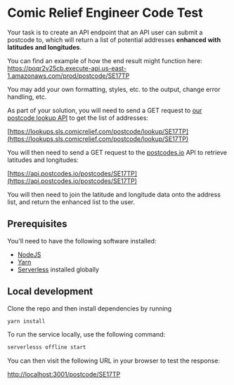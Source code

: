 # Comic Relief Engineer Code Test

Your task is to create an API endpoint that an API user can submit a postcode to, which will return a list of potential addresses **enhanced with latitudes and longitudes**.

You can find an example of how the end result might function here: <https://poqr2v25cb.execute-api.us-east-1.amazonaws.com/prod/postcode/SE17TP>

You may add your own formatting, styles, etc. to the output, change error handling, etc.

As part of your solution, you will need to send a GET request to [our postcode lookup API](http://spa-lookups-apidocs.s3-website-eu-west-1.amazonaws.com/#api-General-Postcode_Lookup) to get the list of addresses:

[https://lookups.sls.comicrelief.com/postcode/lookup/SE17TP](https://lookups.sls.comicrelief.com/postcode/lookup/SE17TP)

You will then need to send a GET request to the [postcodes.io](https://postcodes.io) API to retrieve latitudes and longitudes:

[https://api.postcodes.io/postcodes/SE17TP](https://api.postcodes.io/postcodes/SE17TP)

You will then need to join the latitude and longitude data onto the address list, and return the enhanced list to the user.

## Prerequisites

You'll need to have the following software installed:

- [NodeJS](https://nodejs.org/en/)
- [Yarn](https://yarnpkg.com/)
- [Serverless](https://www.serverless.com/) installed globally

## Local development

Clone the repo and then install dependencies by running

```bash
yarn install
```

To run the service locally, use the following command:

```bash
serverlesss offline start
```

You can then visit the following URL in your browser to test the response:

<http://localhost:3001/postcode/SE17TP>
